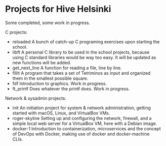 # Projects for Hive Helsinki

Some completed, some work in progress.

C projects:
- reloaded
  A bunch of catch-up C programing exercises upon starting the school.
- libft
  A personal C library to be used in the school projects, because using C standard libraries would be way too easy.
  It will be updated as new functions will be added.
- get_next_line
  A function for reading a file, line by line.
- fillit
  A program that takes a set of Tetriminos as input and organized them in the smallest possible square.
- fdf
  Introduction to graphics. Work in progress.
- ft_printf
  Does whatever the printf does. Work in progress.

Network & sysadmin projects:
- init
  An initiation project for system & network administration, getting started with macOS, Linux, and VirtualBox VMs.
- roger-skyline
  Setting up and configuring the network, firewall, and a simple local web server for a VirtualBox VM, here with a Debian image.
- docker-1
  Introduction to containerization, microservices and the concept of DevOps with Docker, making use of docker and docker-machine CLIs.
  
